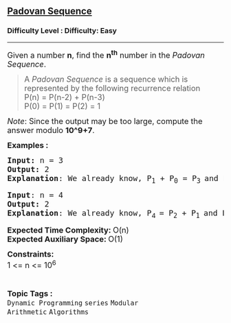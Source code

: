 <h2><a href="https://www.geeksforgeeks.org/problems/padovan-sequence2855/1?page=7&status=unsolved&sortBy=accuracy">Padovan Sequence</a></h2><h3>Difficulty Level : Difficulty: Easy</h3><hr><div class="problems_problem_content__Xm_eO"><p><span style="font-size: 18px;">Given a number <strong>n</strong>, find the <strong>n<sup>th</sup></strong>&nbsp;number in the <em>Padovan Sequence</em>.</span></p>
<blockquote>
<p><span style="font-size: 18px;">A <em>Padovan Sequence</em> is a sequence which is represented by the following recurrence relation<br></span><span style="font-size: 18px;">P(n) = P(n-2) + P(n-3)<br></span><span style="font-size: 18px;">P(0) = P(1) = P(2) = 1</span></p>
</blockquote>
<p><span style="font-size: 18px;"><em>Note</em>: Since the output may be too large, compute the answer modulo <strong>10^9+7</strong>.</span></p>
<p><span style="font-size: 18px;"><strong>Examples :</strong></span></p>
<pre><span style="font-size: 18px;"><strong>Input: </strong>n = 3
<strong>Output:</strong> 2
<strong>Explanation</strong>: We already know, P<sub>1</sub> + P<sub>0</sub> = P<sub>3 </sub>and P<sub>1 </sub>= 1 and P<sub>0</sub> = 1
</span></pre>
<pre><span style="font-size: 18px;"><strong>Input</strong>: n = 4
<strong>Output:</strong> 2
<strong>Explanation</strong>: We already know, P<sub style="font-family: -apple-system, BlinkMacSystemFont, 'Segoe UI', Roboto, Oxygen, Ubuntu, Cantarell, 'Open Sans', 'Helvetica Neue', sans-serif;">4  </sub>= P<sub>2</sub>&nbsp;+ P<sub>1 </sub>and P<sub>2</sub> = 1 and P<sub>1</sub> = 1<br></span></pre>
<p><span style="font-size: 18px;"><strong>Expected Time Complexity: </strong>O(n)<br><strong>Expected Auxiliary Space:&nbsp;</strong>O(1)</span></p>
<p><span style="font-size: 18px;"><strong>Constraints:</strong><br>1 &lt;= n &lt;= 10<sup>6</sup></span></p></div><br><p><span style=font-size:18px><strong>Topic Tags : </strong><br><code>Dynamic Programming</code>&nbsp;<code>series</code>&nbsp;<code>Modular Arithmetic</code>&nbsp;<code>Algorithms</code>&nbsp;